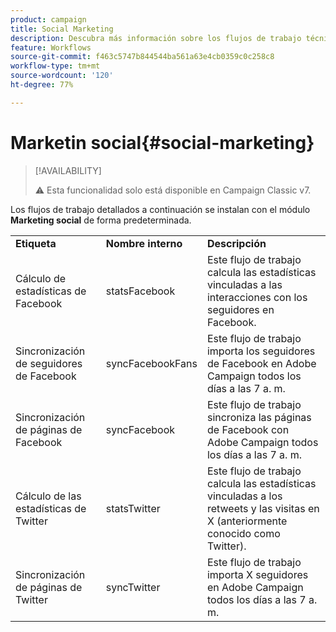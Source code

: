 ```yaml
---
product: campaign
title: Social Marketing
description: Descubra más información sobre los flujos de trabajo técnicos de Social Marketing
feature: Workflows
source-git-commit: f463c5747b844544ba561a63e4cb0359c0c258c8
workflow-type: tm+mt
source-wordcount: '120'
ht-degree: 77%

---
```



# Marketin social{#social-marketing}



>[!AVAILABILITY]
>
>:warning: Esta funcionalidad solo está disponible en Campaign Classic v7.

Los flujos de trabajo detallados a continuación se instalan con el módulo **Marketing social** de forma predeterminada.

<table> 
 <tbody> 
  <tr> 
   <td> <strong>Etiqueta</strong><br /> </td> 
   <td> <strong>Nombre interno</strong><br /> </td> 
   <td> <strong>Descripción</strong><br /> </td> 
  </tr> 
  <tr> 
   <td> <span class="uicontrol">Cálculo de estadísticas de Facebook</span> <br /> </td> 
   <td> <span class="uicontrol">statsFacebook</span><br /> </td> 
   <td> Este flujo de trabajo calcula las estadísticas vinculadas a las interacciones con los seguidores en Facebook.<br /> </td> 
  </tr> 
  <tr> 
   <td> <span class="uicontrol">Sincronización de seguidores de Facebook</span> <br /> </td> 
   <td> <span class="uicontrol">syncFacebookFans</span><br /> </td> 
   <td> Este flujo de trabajo importa los seguidores de Facebook en Adobe Campaign todos los días a las 7 a. m.<br /> </td> 
  </tr> 
  <tr> 
   <td> <span class="uicontrol">Sincronización de páginas de Facebook</span> <br /> </td> 
   <td> <span class="uicontrol">syncFacebook</span><br /> </td> 
   <td> Este flujo de trabajo sincroniza las páginas de Facebook con Adobe Campaign todos los días a las 7 a. m.<br /> </td> 
  </tr> 
  <tr> 
   <td> <span class="uicontrol">Cálculo de las estadísticas de Twitter</span> <br /> </td> 
   <td> <span class="uicontrol">statsTwitter</span> <br /> </td> 
   <td> Este flujo de trabajo calcula las estadísticas vinculadas a los retweets y las visitas en X (anteriormente conocido como Twitter).<br /> </td> 
  </tr> 
  <tr> 
   <td> <span class="uicontrol">Sincronización de páginas de Twitter</span> <br /> </td> 
   <td> <span class="uicontrol">syncTwitter</span> <br /> </td> 
   <td> Este flujo de trabajo importa X seguidores en Adobe Campaign todos los días a las 7 a. m.<br /> </td> 
  </tr> 
 </tbody> 
</table>

